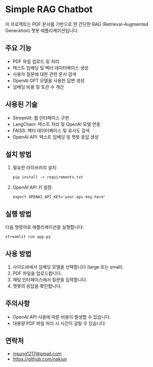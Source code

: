 # Simple RAG Chatbot

이 프로젝트는 PDF 문서를 기반으로 한 간단한 RAG (Retrieval-Augmented Generation) 챗봇 애플리케이션입니다.

## 주요 기능

- PDF 파일 업로드 및 처리
- 텍스트 임베딩 및 벡터 데이터베이스 생성
- 사용자 질문에 대한 관련 문서 검색
- OpenAI GPT 모델을 사용한 답변 생성
- 임베딩 비용 및 토큰 수 계산

## 사용된 기술

- Streamlit: 웹 인터페이스 구현
- LangChain: 텍스트 처리 및 OpenAI 모델 연동
- FAISS: 벡터 데이터베이스 및 유사도 검색
- OpenAI API: 텍스트 임베딩 및 챗봇 응답 생성

## 설치 방법

1. 필요한 라이브러리 설치:
   ```
   pip install -r requirements.txt
   ```

2. OpenAI API 키 설정:
   ```
   export OPENAI_API_KEY='your-api-key-here'
   ```

## 실행 방법

다음 명령어로 애플리케이션을 실행합니다:
```
streamlit run app.py
```

## 사용 방법

1. 사이드바에서 임베딩 모델을 선택합니다 (large 또는 small).
2. PDF 파일을 업로드합니다.
3. 채팅 인터페이스에서 질문을 입력합니다.
4. 챗봇의 응답을 확인합니다.

## 주의사항

- OpenAI API 사용에 따른 비용이 발생할 수 있습니다.
- 대용량 PDF 파일 처리 시 시간이 걸릴 수 있습니다.

## 연락처
- njsung1217@gmail.com
- https://github.com/nakjun